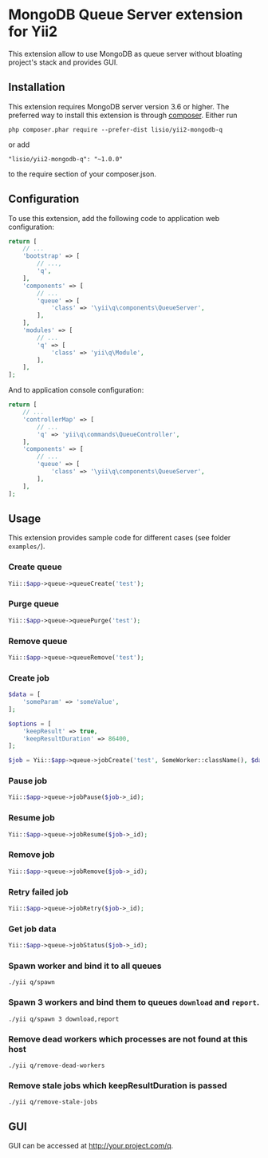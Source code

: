 # MongoDB Queue Server extension for Yii2

This extension allow to use MongoDB as queue server without bloating project's stack and provides GUI.

Installation
------------
This extension requires MongoDB server version 3.6 or higher.
The preferred way to install this extension is through [composer](http://getcomposer.org/download/).
Either run

```
php composer.phar require --prefer-dist lisio/yii2-mongodb-q
```
or add
```
"lisio/yii2-mongodb-q": "~1.0.0"
```
to the require section of your composer.json.

Configuration
-------------
To use this extension, add the following code to application web configuration:
```php
return [
    // ...
    'bootstrap' => [
        // ...,
        'q',
    ],
    'components' => [
        // ...
        'queue' => [
            'class' => '\yii\q\components\QueueServer',
        ],
    ],
    'modules' => [
        // ...
        'q' => [
            'class' => 'yii\q\Module',
        ],
    ],
];
```
And to application console configuration:
```php
return [
    // ...
    'controllerMap' => [
        // ...
        'q' => 'yii\q\commands\QueueController',
    ],
    'components' => [
        // ...
        'queue' => [
            'class' => '\yii\q\components\QueueServer',
        ],
    ],
];
```

Usage
-----

This extension provides sample code for different cases (see folder `examples/`).

### Create queue
```php
Yii::$app->queue->queueCreate('test');
```

### Purge queue
```php
Yii::$app->queue->queuePurge('test');
```

### Remove queue
```php
Yii::$app->queue->queueRemove('test');
```

### Create job
```php
$data = [
    'someParam' => 'someValue',
];

$options = [
    'keepResult' => true,
    'keepResultDuration' => 86400,
];

$job = Yii::$app->queue->jobCreate('test', SomeWorker::className(), $data, $options);
```

### Pause job
```php
Yii::$app->queue->jobPause($job->_id);
```

### Resume job
```php
Yii::$app->queue->jobResume($job->_id);
```

### Remove job
```php
Yii::$app->queue->jobRemove($job->_id);
```

### Retry failed job
```php
Yii::$app->queue->jobRetry($job->_id);
```

### Get job data
```php
Yii::$app->queue->jobStatus($job->_id);
```

### Spawn worker and bind it to all queues
```
./yii q/spawn
```

### Spawn 3 workers and bind them to queues `download` and `report`.
```
./yii q/spawn 3 download,report
```

### Remove dead workers which processes are not found at this host
```
./yii q/remove-dead-workers
```

### Remove stale jobs which keepResultDuration is passed
```
./yii q/remove-stale-jobs
```

GUI
-----

GUI can be accessed at http://your.project.com/q.
